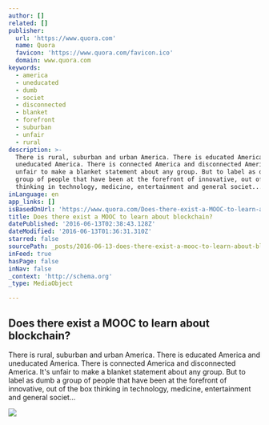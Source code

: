```yaml
---
author: []
related: []
publisher:
  url: 'https://www.quora.com'
  name: Quora
  favicon: 'https://www.quora.com/favicon.ico'
  domain: www.quora.com
keywords:
  - america
  - uneducated
  - dumb
  - societ
  - disconnected
  - blanket
  - forefront
  - suburban
  - unfair
  - rural
description: >-
  There is rural, suburban and urban America. There is educated America and
  uneducated America. There is connected America and disconnected America. It's
  unfair to make a blanket statement about any group. But to label as dumb a
  group of people that have been at the forefront of innovative, out of the box
  thinking in technology, medicine, entertainment and general societ...
inLanguage: en
app_links: []
isBasedOnUrl: 'https://www.quora.com/Does-there-exist-a-MOOC-to-learn-about-blockchain'
title: Does there exist a MOOC to learn about blockchain?
datePublished: '2016-06-13T02:38:43.128Z'
dateModified: '2016-06-13T01:36:31.310Z'
starred: false
sourcePath: _posts/2016-06-13-does-there-exist-a-mooc-to-learn-about-blockchain.md
inFeed: true
hasPage: false
inNav: false
_context: 'http://schema.org'
_type: MediaObject

---
```

<article style=""><h1>Does there exist a MOOC to learn about blockchain?</h1><p>There is rural, suburban and urban America. There is educated America and uneducated America. There is connected America and disconnected America. It's unfair to make a blanket statement about any group. But to label as dumb a group of people that have been at the forefront of innovative, out of the box thinking in technology, medicine, entertainment and general societ...</p><img src="https://qsf.is.quoracdn.net/-images.new_grid.fb_share_default.pnge6dde9cfa6e03c43.png" /></article>